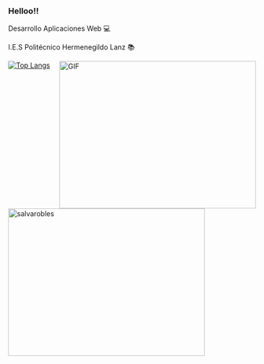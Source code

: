 ### Helloo!!

Desarrollo Aplicaciones Web 💻

I.E.S Politécnico Hermenegildo Lanz 📚  

<img align="right" alt="GIF" src="https://github.com/abhisheknaiidu/abhisheknaiidu/blob/master/code.gif?raw=true" width="400" height="300" />


[![Top Langs](https://github-readme-stats.vercel.app/api/top-langs/?username=Salvarobles)](https://github.com/Salvarobles/github-readme-stats)


<p align="left"> <img src="https://github-readme-stats.vercel.app/api?username=Salvarobles&show_icons=true&theme=jolly" alt="salvarobles" width="400" height="300" />
